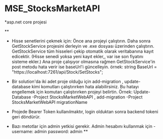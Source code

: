 # MSE_StocksMarketAPI
*asp.net core projesi 

**
- Hisse senetlerini çekmek için: Önce ana projeyi çalıştırın. Daha sonra GetStockService projesini derleyin ve .exe dosyası üzerinden çalıştırın.
GetStockService tüm hisseleri çekip otomatik olarak veritabanına kayıt edicektir. (Hisse senedi yoksa yeni kayıt ekler,, var ise son fiyatını sisteme ekler.)
Ana proje çalışıyor olmasına rağmen GetStockService'in post metodu hata verir ise baseUrl'i güncelleyin.
örnek: string BaseUrl = "https://localhost:7261/api/Stock/SetStocks";

- Bir solution'da iki adet proje olduğu için add-migration , update-database kimi komutları çalıştırırken hata alabilirsiniz.
Bu hatayı engellemek için komutarı çalıştırırken projeyi belirtin. Örnek: Update-Database -Project StocksMarketWebAPI , add-migration -Project StocksMarketWebAPI migrationName

- Projede Bearer Token kullanılmaktır, login olduktan sonra backend tokeni geri döndürür.

- Bazı metotlar için admin yetkisi gerekir. Admin hesabını kullanmak için - username: admin password: admin
**